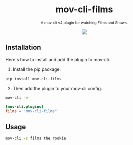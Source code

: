 <div align="center">

  # mov-cli-films 
  <sub>A mov-cli v4 plugin for watching Films and Shows.</sub>

  <img src="https://github.com/mov-cli/mov-cli-vadapav/assets/132799819/6406133d-f840-424b-a1c9-04599fadb0a7">

</div>

## Installation
Here's how to install and add the plugin to mov-cli.

1. Install the pip package.
```sh
pip install mov-cli-films 
```
2. Then add the plugin to your mov-cli config.
```sh
mov-cli -e
```
```toml
[mov-cli.plugins]
films = "mov-cli-films"
```

## Usage
```sh
mov-cli -s films the rookie
```
